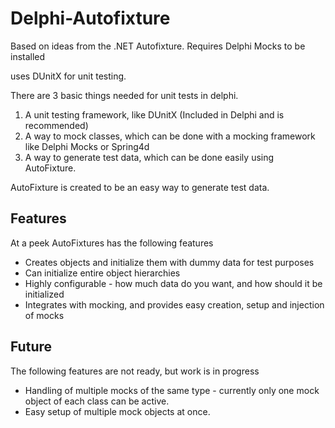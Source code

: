 # Delphi-Autofixture
Based on ideas from the .NET Autofixture. Requires Delphi Mocks to be installed

uses DUnitX for unit testing.

There are 3 basic things needed for unit tests in delphi.
1. A unit testing framework, like DUnitX (Included in Delphi and is recommended)
2. A way to mock classes, which can be done with a mocking framework like Delphi Mocks or Spring4d
3. A way to generate test data, which can be done easily using AutoFixture.

AutoFixture is created to be an easy way to generate test data.

## Features
At a peek AutoFixtures has the following features
<ul>
<li> Creates objects and initialize them with dummy data for test purposes
<li> Can initialize entire object hierarchies
<li> Highly configurable - how much data do you want, and how should it be initialized
<li> Integrates with mocking, and provides easy creation, setup and injection of mocks
</ul>

## Future
The following features are not ready, but work is in progress
<ul>
<li> Handling of multiple mocks of the same type - currently only one mock object of each class can be active.
<li> Easy setup of multiple mock objects at once.
</ul>
